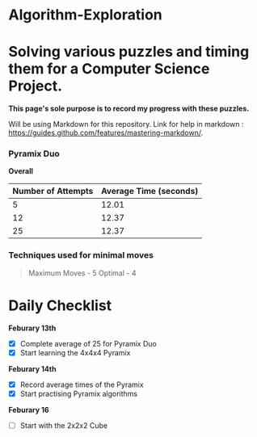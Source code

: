 # Algorithm-Exploration
# Solving various puzzles and timing them for a Computer Science Project.

**This page's sole purpose is to record my progress with these puzzles.**

Will be using Markdown for this repository. Link for help in markdown : https://guides.github.com/features/mastering-markdown/. 

### Pyramix Duo

**Overall**

Number of Attempts | Average Time (seconds)
 -------------------|---------
5     |   12.01
12 | 12.37 
25 | 12.37

### Techniques used for minimal moves 

> Maximum Moves - 5 
> Optimal - 4 



# Daily Checklist 
**Feburary 13th**
- [X] Complete average of 25 for Pyramix Duo
- [X] Start learning the 4x4x4 Pyramix 

**Feburary 14th**
- [X] Record average times of the Pyramix 
- [X] Start practising Pyramix algorithms 

**Feburary 16**
- [ ] Start with the 2x2x2 Cube

